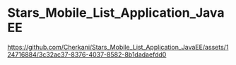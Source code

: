 # Stars_Mobile_List_Application_JavaEE

https://github.com/Cherkani/Stars_Mobile_List_Application_JavaEE/assets/124716884/3c32ac37-8376-4037-8582-8b1dadaefdd0

